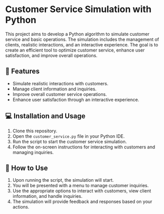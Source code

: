 # Customer Service Simulation with Python
This project aims to develop a Python algorithm to simulate customer service and basic operations. The simulation includes the management of clients, realistic interactions, and an interactive experience. The goal is to create an efficient tool to optimize customer service, enhance user satisfaction, and improve overall operations.

## 📝 Features

- Simulate realistic interactions with customers.
- Manage client information and inquiries.
- Improve overall customer service operations.
- Enhance user satisfaction through an interactive experience.

## 💻 Installation and Usage

1. Clone this repository.
2. Open the `customer_service.py` file in your Python IDE.
3. Run the script to start the customer service simulation.
4. Follow the on-screen instructions for interacting with customers and managing inquiries.

## 📝 How to Use

1. Upon running the script, the simulation will start.
2. You will be presented with a menu to manage customer inquiries.
3. Use the appropriate options to interact with customers, view client information, and handle inquiries.
4. The simulation will provide feedback and responses based on your actions.
